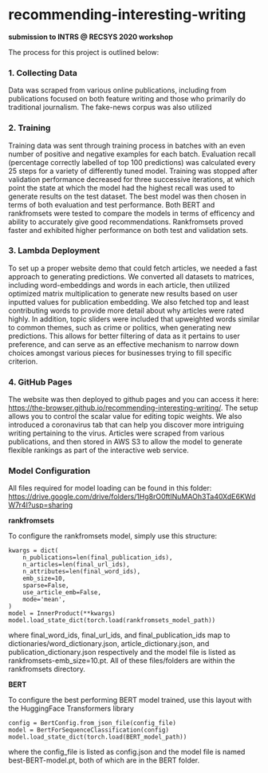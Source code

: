 # recommending-interesting-writing

**submission to INTRS @ RECSYS 2020 workshop**

The process for this project is outlined below:

### 1. Collecting Data

Data was scraped from various online publications, including from publications focused on both feature writing and those who primarily do traditional journalism. The fake-news corpus was also utilized

### 2. Training

Training data was sent through training process in batches with an even number of positive and negative examples for each batch. Evaluation recall (percentage correctly labelled of top 100 predictions) was calculated every 25 steps for a variety of differently tuned model. Training was stopped after validation performance decreased for three successive iterations, at which point the state at which the model had the highest recall was used to generate results on the test dataset. The best model was then chosen in terms of both evaluation and test performance. Both BERT and rankfromsets were tested to compare the models in terms of efficency and ability to accurately give good recommendations. Rankfromsets proved faster and exhibited higher performance on both test and validation sets.

### 3. Lambda Deployment

To set up a proper website demo that could fetch articles, we needed a fast approach to generating predictions. We converted all datasets to matrices, including word-embeddings and words in each article, then utilized optimized matrix multiplication to generate new results based on user inputted values for publication embedding. We also fetched top and least contributing words to provide more detail about why articles were rated highly. In addition, topic sliders were included that upweighted words similar to common themes, such as crime or politics, when generating new predictions. This allows for better filtering of data as it pertains to user preference, and can serve as an effective mechanism to narrow down choices amongst various pieces for businesses trying to fill specific criterion.

### 4. GitHub Pages

The website was then deployed to github pages and you can access it here: https://the-browser.github.io/recommending-interesting-writing/.
The setup allows you to control the scalar value for editing topic weights. We also introduced a coronavirus tab that can help you discover more intriguing writing pertaining to the virus. Articles were scraped from various publications, and then stored in AWS S3 to allow the model to generate flexible rankings as part of the interactive web service.

### Model Configuration

All files required for model loading can be found in this folder: https://drive.google.com/drive/folders/1Hg8rO0ftINuMAOh3Ta40XdE6KWdW7r4I?usp=sharing

**rankfromsets**

To configure the rankfromsets model, simply use this structure:

```
kwargs = dict(
    n_publications=len(final_publication_ids),
    n_articles=len(final_url_ids),
    n_attributes=len(final_word_ids),
    emb_size=10,
    sparse=False,
    use_article_emb=False,
    mode='mean',
)
model = InnerProduct(**kwargs)
model.load_state_dict(torch.load(rankfromsets_model_path))
```

where final_word_ids, final_url_ids, and final_publication_ids map to dictionaries/word_dictionary.json, article_dictionary.json, and publication_dictionary.json respectively and the model file is listed as rankfromsets-emb_size=10.pt. All of these files/folders are within the rankfromsets directory.

**BERT**

To configure the best performing BERT model trained, use this layout with the HuggingFace Transformers library

```
config = BertConfig.from_json_file(config_file)
model = BertForSequenceClassification(config)
model.load_state_dict(torch.load(BERT_model_path))
```

where the config_file is listed as config.json and the model file is named best-BERT-model.pt, both of which are in the BERT folder.
